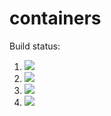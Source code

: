# containers

Build status:

1. [![](https://github.com/chatch166/containers/workflows/tests-fibonacci/badge.svg)](https://github.com/chatch166/containers/actions?query=workflow%3Atests-fibonacci)
1. [![](https://github.com/chatch166/containers/workflows/tests-range/badge.svg)](https://github.com/chatch166/containers/actions?query=workflow%3Atests-range)
1. [![](https://github.com/chatch166/containers/workflows/tests-BST/badge.svg)](https://github.com/chatch166/containers/actions?query=workflow%3Atests-BST)
1. [![](https://github.com/chatch166/containers/workflows/tests-BinaryTree/badge.svg)](https://github.com/chatch166/containers/actions?query=workflow%3Atests-BinaryTree)
